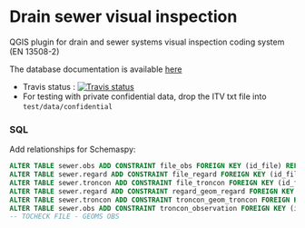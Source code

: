 # Drain sewer visual inspection

QGIS plugin for drain and sewer systems visual inspection coding system (EN 13508-2)

The database documentation is available [here](https://3liz.github.io/qgis_drain_sewer_visual_inspection/)

* Travis status : [![Travis status](https://api.travis-ci.org/3liz/qgis_drain_sewer_visual_inspection.svg?branch=master)](https://travis-ci.org/3liz/qgis_drain_sewer_visual_inspection)
* For testing with private confidential data, drop the ITV txt file into `test/data/confidential`

### SQL

Add relationships for Schemaspy:

```sql
ALTER TABLE sewer.obs ADD CONSTRAINT file_obs FOREIGN KEY (id_file) REFERENCES sewer.file (id);
ALTER TABLE sewer.regard ADD CONSTRAINT file_regard FOREIGN KEY (id_file) REFERENCES sewer.file (id);
ALTER TABLE sewer.troncon ADD CONSTRAINT file_troncon FOREIGN KEY (id_file) REFERENCES sewer.file (id);
ALTER TABLE sewer.regard ADD CONSTRAINT regard_geom_regard FOREIGN KEY (id_geom_regard) REFERENCES sewer.geom_regard (id);
ALTER TABLE sewer.troncon ADD CONSTRAINT troncon_geom_troncon FOREIGN KEY (id_geom_troncon) REFERENCES sewer.geom_troncon (id);
ALTER TABLE sewer.obs ADD CONSTRAINT troncon_observation FOREIGN KEY (id_troncon) REFERENCES sewer.troncon (id);
-- TOCHECK FILE - GEOMS OBS
```
